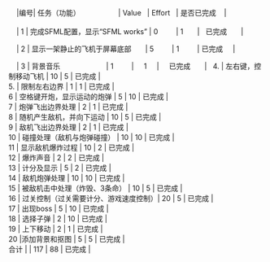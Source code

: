      |编号| 任务（功能）                    |  Value    | Effort    | 是否已完成    |                                                               
     |  1  | 完成SFML配置，显示“SFML works”  | 0         |  1        |   已完成       | 
     
     |   2 | 显示一架静止的飞机于屏幕底部       | 5         |  1         |  已完成      |  
     
     |  3  | 背景音乐                       | 1         |     1      |     已完成       |  
4.    | 左右键，控制移动飞机             | 10        |    5       |    已完成      |  
5.    | 限制左右边界                    | 1         |     1      |     已完成      |  
6    | 空格键开炮，显示运动的炮弹        | 5         |    10     |    已完成       |  
7    | 炮弹飞出边界处理                | 2          |     1      |    已完成      |  
8    | 随机产生敌机，并向下运动          | 10        |    5      |   已完成       |  
9    | 敌机飞出边界处理                | 2         |     1       |     已完成     |  
10   | 碰撞处理（敌机与炮弹碰撞）      | 10         |  10      |    已完成       |  
11   | 显示敌机爆炸过程                | 10         |    2       |    已完成      |  
12   | 爆炸声音                       | 2           |    2        |    已完成     |  
13   | 计分及显示                     | 5         |    2       |      已完成      |  
14   | 敌机炮弹处理                   | 10         |    10       |    已完成       |  
15   | 被敌机击中处理（炸毁、3条命）     | 10          |    5       | 已完成         |  
16   | 过关控制（过关需要计分、游戏速度控制）| 20        |    5       |    已完成   |  
17   | 出现boss                              | 5           |  10         | 已完成  |  
18   | 选择子弹                              | 2           |   10        | 已完成  |  
19   | 上下移动                              | 2           |   1       | 已完成    |  
20		|添加背景和抠图					|	5			|	5			| 已完成	|  
合计   |                              |    117        |     88      |   已完成        |  

